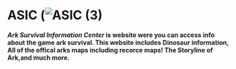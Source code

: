 # ASIC (![ASIC (3)](https://github.com/user-attachments/assets/779dc1de-6a30-4d8f-96fb-ddf5b161c130)
**_Ark Survival Information Center_ is website were you can access info about the game ark survival. This website includes Dinosaur information, All of the offical arks maps including recorce 
                                               maps! The Storyline of Ark,and much more.**

